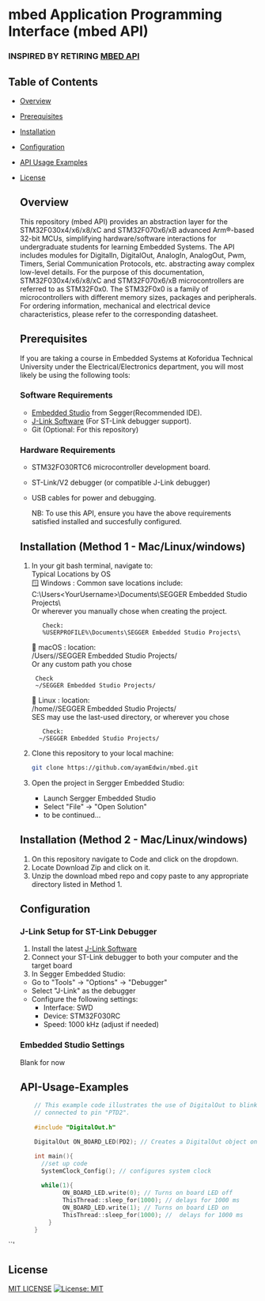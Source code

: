 # mbed Application Programming Interface (mbed API)
### INSPIRED BY RETIRING [MBED API](https://os.mbed.com/docs/mbed-os/v6.16/apis/index.html)


## Table of Contents
- [Overview](#Overview)
- [Prerequisites](#Prerequisites)
- [Installation](#Installation)
- [Configuration](#Configuration)
- [API Usage Examples](#API-Usage-Examples)
- [License](#License)

  ## Overview
  This repository (mbed API) provides an abstraction layer for the STM32F030x4/x6/x8/xC and STM32F070x6/xB
  advanced Arm®-based 32-bit MCUs,
  simplifying hardware/software interactions for undergraduate students for learning Embedded Systems.
  The API includes modules for DigitalIn, DigitalOut, AnalogIn, AnalogOut, Pwm, Timers,  Serial Communication Protocols, etc. abstracting away
  complex low-level details.
  For the purpose of this documentation, STM32F030x4/x6/x8/xC and STM32F070x6/xB
  microcontrollers are referred to as STM32F0x0.
  The STM32F0x0 is a family of microcontrollers with different memory sizes, packages and
  peripherals.
  For ordering information, mechanical and electrical device characteristics, please refer to
  the corresponding datasheet.

  ## Prerequisites
  If you are taking a course in Embedded Systems at Koforidua Technical University under the Electrical/Electronics
  department, you will most likely be using the following tools:
  
  ### Software Requirements
  - [Embedded Studio](https://www.segger.com/downloads/embedded-studio/) from Segger(Recommended IDE).
  - [J-Link Software](https://www.segger.com/downloads/jlink/) (For ST-Link debugger support).
  - Git (Optional: For this repository)
 
  ### Hardware Requirements
  - STM32FO30RTC6 microcontroller development board.
  - ST-Link/V2 debugger (or compatible J-Link debugger)
  - USB cables for power and debugging.
 
    NB: To use this API, ensure you have the above requirements satisfied installed and succesfully configured.
 

  ## Installation (Method 1 - Mac/Linux/windows)
  1. In your git bash terminal, navigate to:  
      Typical Locations by OS  
      🪟 Windows : Common save locations include:  
           C:\Users\<YourUsername>\Documents\SEGGER Embedded Studio Projects\  
            Or wherever you manually chose when creating the project.  
     
            Check:
            %USERPROFILE%\Documents\SEGGER Embedded Studio Projects\
     
      🍎 macOS : location:  
            /Users/<YourUsername>/SEGGER Embedded Studio Projects/  
            Or any custom path you chose  

          Check
          ~/SEGGER Embedded Studio Projects/

      🐧 Linux : location:  
           /home/<YourUsername>/SEGGER Embedded Studio Projects/  
           SES may use the last-used directory, or wherever you chose  

            Check:
           ~/SEGGER Embedded Studio Projects/
     

  3. Clone this repository to your local machine:  
     ```bash
     git clone https://github.com/ayamEdwin/mbed.git
     ```
  4. Open the project in Sergger Embedded Studio:  
     - Launch Sergger Embedded Studio
     - Select "File" -> "Open Solution"
     - to be continued...

  ## Installation (Method 2 - Mac/Linux/windows)
  1. On this repository navigate to Code and click on the dropdown.
  2. Locate Download Zip and click on it.
  3. Unzip the download mbed repo and copy paste to any appropriate
     directory listed in Method 1.
  

  ## Configuration  
  ### J-Link Setup for ST-Link Debugger  
  1. Install the latest [J-Link Software](https://www.segger.com/downloads/jlink/)
  2. Connect your ST-Link debugger to both your computer and the target board
  3. In Segger Embedded Studio:
    - Go to "Tools" -> "Options" -> "Debugger"
    - Select "J-Link" as the debugger
    - Configure the following settings:
      - Interface: SWD
      - Device: STM32F030RC
      - Speed: 1000 kHz (adjust if needed)
      
  ### Embedded Studio Settings
     Blank for now
  ## API-Usage-Examples
  ```cpp
      // This example code illustrates the use of DigitalOut to blink an on board LED
      // connected to pin "PTD2".
    
      #include "DigitalOut.h"

      DigitalOut ON_BOARD_LED(PD2); // Creates a DigitalOut object on PD2
  
      int main(){
        //set up code
        SystemClock_Config(); // configures system clock
    
        while(1){
              ON_BOARD_LED.write(0); // Turns on board LED off
              ThisThread::sleep_for(1000); // delays for 1000 ms
              ON_BOARD_LED.write(1); // Turns on board LED on
              ThisThread::sleep_for(1000); //  delays for 1000 ms
          }
      }
``'
 

## License
[MIT LICENSE](https://github.com/ayamEdwin/mbed/blob/main/LICENSE)
[![License: MIT](https://img.shields.io/badge/License-MIT-yellow.svg)](https://opensource.org/license/mit/)
 
  
        
  
  
